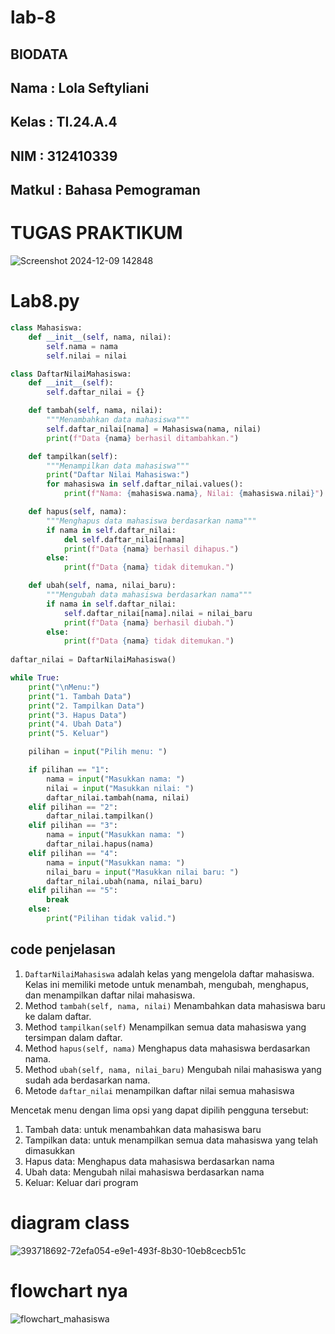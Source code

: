 # lab-8

## BIODATA 
## Nama    : Lola Seftyliani
## Kelas   : TI.24.A.4
## NIM     : 312410339
## Matkul  : Bahasa Pemograman

# TUGAS PRAKTIKUM
![Screenshot 2024-12-09 142848](https://github.com/user-attachments/assets/12c29799-f9ba-42ff-8618-4cf78791dc97)

# Lab8.py
```python
class Mahasiswa:
    def __init__(self, nama, nilai):
        self.nama = nama
        self.nilai = nilai

class DaftarNilaiMahasiswa:
    def __init__(self):
        self.daftar_nilai = {}

    def tambah(self, nama, nilai):
        """Menambahkan data mahasiswa"""
        self.daftar_nilai[nama] = Mahasiswa(nama, nilai)
        print(f"Data {nama} berhasil ditambahkan.")

    def tampilkan(self):
        """Menampilkan data mahasiswa"""
        print("Daftar Nilai Mahasiswa:")
        for mahasiswa in self.daftar_nilai.values():
            print(f"Nama: {mahasiswa.nama}, Nilai: {mahasiswa.nilai}")

    def hapus(self, nama):
        """Menghapus data mahasiswa berdasarkan nama"""
        if nama in self.daftar_nilai:
            del self.daftar_nilai[nama]
            print(f"Data {nama} berhasil dihapus.")
        else:
            print(f"Data {nama} tidak ditemukan.")

    def ubah(self, nama, nilai_baru):
        """Mengubah data mahasiswa berdasarkan nama"""
        if nama in self.daftar_nilai:
            self.daftar_nilai[nama].nilai = nilai_baru
            print(f"Data {nama} berhasil diubah.")
        else:
            print(f"Data {nama} tidak ditemukan.")
            
daftar_nilai = DaftarNilaiMahasiswa()

while True:
    print("\nMenu:")
    print("1. Tambah Data")
    print("2. Tampilkan Data")
    print("3. Hapus Data")
    print("4. Ubah Data")
    print("5. Keluar")

    pilihan = input("Pilih menu: ")

    if pilihan == "1":
        nama = input("Masukkan nama: ")
        nilai = input("Masukkan nilai: ")
        daftar_nilai.tambah(nama, nilai)
    elif pilihan == "2":
        daftar_nilai.tampilkan()
    elif pilihan == "3":
        nama = input("Masukkan nama: ")
        daftar_nilai.hapus(nama)
    elif pilihan == "4":
        nama = input("Masukkan nama: ")
        nilai_baru = input("Masukkan nilai baru: ")
        daftar_nilai.ubah(nama, nilai_baru)
    elif pilihan == "5":
        break
    else:
        print("Pilihan tidak valid.")
```
## code penjelasan
1. `DaftarNilaiMahasiswa` adalah kelas yang mengelola daftar mahasiswa. Kelas ini memiliki metode untuk menambah, mengubah, menghapus, dan menampilkan daftar nilai mahasiswa.
2. Method `tambah(self, nama, nilai)` Menambahkan data mahasiswa baru ke dalam daftar.
3. Method `tampilkan(self)` Menampilkan semua data mahasiswa yang tersimpan dalam daftar.
4. Method `hapus(self, nama)` Menghapus data mahasiswa berdasarkan nama.
5. Method `ubah(self, nama, nilai_baru)` Mengubah nilai mahasiswa yang sudah ada berdasarkan nama.
6. Metode `daftar_nilai` menampilkan daftar nilai semua mahasiswa

Mencetak menu dengan lima opsi yang dapat dipilih pengguna tersebut:

1. Tambah data: untuk menambahkan data mahasiswa baru
2. Tampilkan data: untuk menampilkan semua data mahasiswa yang telah dimasukkan
3. Hapus data: Menghapus data mahasiswa berdasarkan nama
4. Ubah data: Mengubah nilai mahasiswa berdasarkan nama
5. Keluar: Keluar dari program

# diagram class
![393718692-72efa054-e9e1-493f-8b30-10eb8cecb51c](https://github.com/user-attachments/assets/4080253e-cc25-4516-87c3-5597c65c110b)

# flowchart nya
![flowchart_mahasiswa](https://github.com/user-attachments/assets/6c2a516b-d226-4579-850a-1088c707e588)


